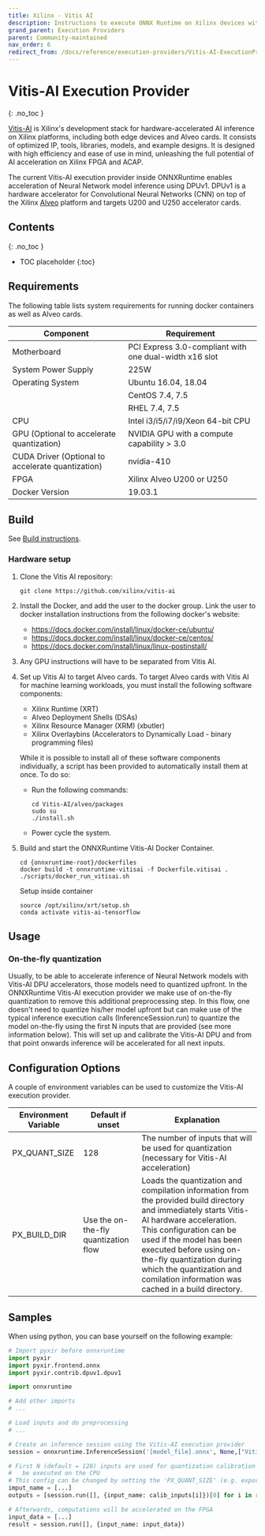 ```yaml
---
title: Xilinx - Vitis AI
description: Instructions to execute ONNX Runtime on Xilinx devices with the Vitis AI execution provider
grand_parent: Execution Providers
parent: Community-maintained
nav_order: 6
redirect_from: /docs/reference/execution-providers/Vitis-AI-ExecutionProvider
---
```


# Vitis-AI Execution Provider
{: .no_toc }

[Vitis-AI](https://github.com/Xilinx/Vitis-AI) is Xilinx's development stack for hardware-accelerated AI inference on Xilinx platforms, including both edge devices and Alveo cards. It consists of optimized IP, tools, libraries, models, and example designs. It is designed with high efficiency and ease of use in mind, unleashing the full potential of AI acceleration on Xilinx FPGA and ACAP.

The current Vitis-AI execution provider inside ONNXRuntime enables acceleration of Neural Network model inference using DPUv1. DPUv1 is a hardware accelerator for Convolutional Neural Networks (CNN) on top of the Xilinx [Alveo](https://www.xilinx.com/products/boards-and-kits/alveo.html) platform and targets U200 and U250 accelerator cards.


## Contents
{: .no_toc }

* TOC placeholder
{:toc}

## Requirements

The following table lists system requirements for running docker containers as well as Alveo cards.  


| **Component**                                       | **Requirement**                                            |
|-----------------------------------------------------|------------------------------------------------------------|
| Motherboard                                         | PCI Express 3\.0\-compliant with one dual\-width x16 slot  |
| System Power Supply                                 | 225W                                                       |
| Operating System                                    | Ubuntu 16\.04, 18\.04                                      |
|                                                     | CentOS 7\.4, 7\.5                                          |
|                                                     | RHEL 7\.4, 7\.5                                            |
| CPU                                                 | Intel i3/i5/i7/i9/Xeon 64-bit CPU                          |
| GPU \(Optional to accelerate quantization\)         | NVIDIA GPU with a compute capability > 3.0                 |
| CUDA Driver \(Optional to accelerate quantization\) | nvidia\-410                                                |
| FPGA                                                | Xilinx Alveo U200 or U250                                  |
| Docker Version                                      | 19\.03\.1                                                  |

## Build
See [Build instructions](../../build/eps.md#Vitis-AI).

### Hardware setup

1. Clone the Vitis AI repository:
    ```
    git clone https://github.com/xilinx/vitis-ai
    ```
2. Install the Docker, and add the user to the docker group. Link the user to docker installation instructions from the following docker's website:
    * https://docs.docker.com/install/linux/docker-ce/ubuntu/
    * https://docs.docker.com/install/linux/docker-ce/centos/
    * https://docs.docker.com/install/linux/linux-postinstall/
3. Any GPU instructions will have to be separated from Vitis AI.
4. Set up Vitis AI to target Alveo cards. To target Alveo cards with Vitis AI for machine learning workloads, you must install the following software components:
    * Xilinx Runtime (XRT)
    * Alveo Deployment Shells (DSAs)
    * Xilinx Resource Manager (XRM) (xbutler)
    * Xilinx Overlaybins (Accelerators to Dynamically Load - binary programming files)

    While it is possible to install all of these software components individually, a script has been provided to automatically install them at once. To do so:
      * Run the following commands:
        ```
        cd Vitis-AI/alveo/packages
        sudo su
        ./install.sh
        ```
      * Power cycle the system.
5. Build and start the ONNXRuntime Vitis-AI Docker Container.
   ```
   cd {onnxruntime-root}/dockerfiles
   docker build -t onnxruntime-vitisai -f Dockerfile.vitisai .
   ./scripts/docker_run_vitisai.sh
   ```
   
   Setup inside container
   ```
   source /opt/xilinx/xrt/setup.sh
   conda activate vitis-ai-tensorflow
   ```

## Usage

### On-the-fly quantization

Usually, to be able to accelerate inference of Neural Network models with Vitis-AI DPU accelerators, those models need to quantized upfront. In the ONNXRuntime Vitis-AI execution provider we make use of on-the-fly quantization to remove this additional preprocessing step. In this flow, one doesn't need to quantize his/her model upfront but can make use of the typical inference execution calls (InferenceSession.run) to quantize the model on-the-fly using the first N inputs that are provided (see more information below). This will set up and calibrate the Vitis-AI DPU and from that point onwards inference will be accelerated for all next inputs.

## Configuration Options

A couple of environment variables can be used to customize the Vitis-AI execution provider.

| **Environment Variable**   | **Default if unset**      | **Explanation**                                         |
|----------------------------|---------------------------|---------------------------------------------------------|
| PX_QUANT_SIZE              | 128                    | The number of inputs that will be used for quantization (necessary for Vitis-AI acceleration) |
| PX_BUILD_DIR               | Use the on-the-fly quantization flow | Loads the quantization and compilation information from the provided build directory and immediately starts Vitis-AI hardware acceleration. This configuration can be used if the model has been executed before using on-the-fly quantization during which the quantization and comilation information was cached in a build directory. |

## Samples

When using python, you can base yourself on the following example:

```python
# Import pyxir before onnxruntime
import pyxir
import pyxir.frontend.onnx
import pyxir.contrib.dpuv1.dpuv1

import onnxruntime

# Add other imports 
# ...

# Load inputs and do preprocessing
# ...

# Create an inference session using the Vitis-AI execution provider
session = onnxruntime.InferenceSession('[model_file].onnx', None,["VitisAIExecutionProvider"])

# First N (default = 128) inputs are used for quantization calibration and will
#   be executed on the CPU
# This config can be changed by setting the 'PX_QUANT_SIZE' (e.g. export PX_QUANT_SIZE=64)
imput_name = [...]
outputs = [session.run([], {input_name: calib_inputs[i]})[0] for i in range(128)]

# Afterwards, computations will be accelerated on the FPGA
input_data = [...]
result = session.run([], {input_name: input_data})
```

